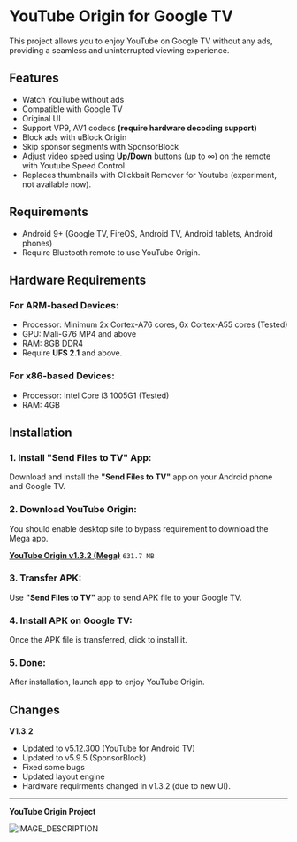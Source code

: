 # YouTube Origin for Google TV

This project allows you to enjoy YouTube on Google TV without any ads, providing a seamless and uninterrupted viewing experience.

## Features
- Watch YouTube without ads
- Compatible with Google TV
- Original UI
- Support VP9, AV1 codecs **(require hardware decoding support)**
- Block ads with uBlock Origin
- Skip sponsor segments with SponsorBlock
- Adjust video speed using **Up/Down** buttons (up to ∞) on the remote with Youtube Speed Control
- Replaces thumbnails with Clickbait Remover for Youtube (experiment, not available now).

## Requirements
- Android 9+ (Google TV, FireOS, Android TV, Android tablets, Android phones)
- Require Bluetooth remote to use YouTube Origin.

## Hardware Requirements

### For ARM-based Devices:
- Processor: Minimum 2x Cortex-A76 cores, 6x Cortex-A55 cores (Tested)
- GPU: Mali-G76 MP4 and above
- RAM: 8GB DDR4
- Require **UFS 2.1** and above.

### For x86-based Devices:
- Processor: Intel Core i3 1005G1 (Tested)
- RAM: 4GB

## Installation

### 1. Install "Send Files to TV" App:
Download and install the **"Send Files to TV"** app on your Android phone and Google TV.

### 2. Download YouTube Origin:

You should enable desktop site to bypass requirement to download the Mega app.

**[YouTube Origin v1.3.2 (Mega)](https://mega.nz/file/hthWVSKZ#ib4hY6c05vABotUaY2P3HgR2TxPILUaNqhWBrRdHLgE)** `631.7 MB`

### 3. Transfer APK:
Use **"Send Files to TV"** app to send APK file to your Google TV.

### 4. Install APK on Google TV:
Once the APK file is transferred, click to install it.

### 5. Done:
After installation, launch app to enjoy YouTube Origin.


## Changes

**V1.3.2**

- Updated to v5.12.300 (YouTube for Android TV)
- Updated to v5.9.5 (SponsorBlock)
- Fixed some bugs
- Updated layout engine
- Hardware requirments changed in v1.3.2 (due to new UI).


---

**YouTube Origin Project**

![IMAGE_DESCRIPTION](https://image.jimcdn.com/app/cms/image/transf/none/path/s293f5a94d3403280/image/i4074178470a6059a/version/1677224408/image.png)
